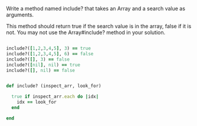 Write a method named include? that takes an Array and a search value as arguments. 

This method should return true if the search value is in the array, false if it is not. You may not use the Array#include? method in your solution.

```ruby

include?([1,2,3,4,5], 3) == true
include?([1,2,3,4,5], 6) == false
include?([], 3) == false
include?([nil], nil) == true
include?([], nil) == false


def include? (inspect_arr, look_for)

  true if inspect_arr.each do |idx|
    idx == look_for
  end

end


